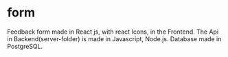 # form
Feedback form made in React js, with react Icons, in the Frontend.
The Api in Backend(server-folder) is made in Javascript, Node.js.
Database made in PostgreSQL.
